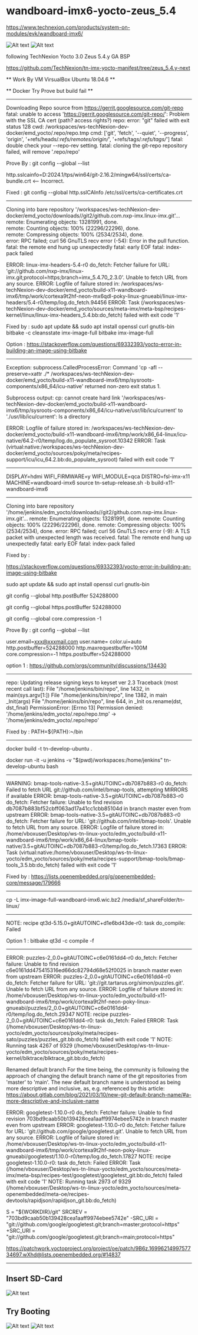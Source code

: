 # wandboard-imx6-yocto-zeus_5.4

https://www.technexion.com/products/system-on-modules/evk/wandboard-imx6/

<img title="a title" alt="Alt text" src="/img/imx6-yocto-zeus-5.png">

<img title="a title" alt="Alt text" src="/img/imx6-yocto-zeus-4.png">

following TechNexion Yocto 3.0 Zeus 5.4.y GA BSP 

https://github.com/TechNexion/tn-imx-yocto-manifest/tree/zeus_5.4.y-next

** Work By VM VirsualBox Ubuntu 18.04.6 **

** Docker Try Prove but build fail **

----------------------------------------

Downloading Repo source from https://gerrit.googlesource.com/git-repo
fatal: unable to access 'https://gerrit.googlesource.com/git-repo/': Problem with the SSL CA cert (path? access rights?)
repo: error: "git" failed with exit status 128
  cwd: /workspaces/ws-techNexion-dev-docker/emd_yocto/.repo/repo.tmp
  cmd: ['git', 'fetch', '--quiet', '--progress', 'origin', '+refs/heads/*:refs/remotes/origin/*', '+refs/tags/*:refs/tags/*']
fatal: double check your --repo-rev setting.
fatal: cloning the git-repo repository failed, will remove '.repo/repo' 

Prove By : git config --global --list

http.sslcainfo=D:2024.1/tps/win64/git-2.16.2/mingw64/ssl/certs/ca-bundle.crt <-- Incorrect.

Fixed : git config --global http.sslCAInfo /etc/ssl/certs/ca-certificates.crt

--------------------------------------

Cloning into bare repository '/workspaces/ws-techNexion-dev-docker/emd_yocto/downloads//git2/github.com.nxp-imx.linux-imx.git'...
remote: Enumerating objects: 13281991, done.        
remote: Counting objects: 100% (22296/22296), done.        
remote: Compressing objects: 100% (2534/2534), done.        
error: RPC failed; curl 56 GnuTLS recv error (-54): Error in the pull function.
fatal: the remote end hung up unexpectedly
fatal: early EOF
fatal: index-pack failed

ERROR: linux-imx-headers-5.4-r0 do_fetch: Fetcher failure for URL: 'git://github.com/nxp-imx/linux-imx.git;protocol=https;branch=imx_5.4.70_2.3.0'. Unable to fetch URL from any source.
ERROR: Logfile of failure stored in: /workspaces/ws-techNexion-dev-docker/emd_yocto/build-x11-wandboard-imx6/tmp/work/cortexa9t2hf-neon-mx6qdl-poky-linux-gnueabi/linux-imx-headers/5.4-r0/temp/log.do_fetch.94456
ERROR: Task (/workspaces/ws-techNexion-dev-docker/emd_yocto/sources/meta-imx/meta-bsp/recipes-kernel/linux/linux-imx-headers_5.4.bb:do_fetch) failed with exit code '1'

Fixed by : sudo apt update && sudo apt install openssl curl gnutls-bin 
    bitbake -c cleansstate imx-image-full
    bitbake imx-image-full

Option : https://stackoverflow.com/questions/69332393/yocto-error-in-building-an-image-using-bitbake

--------------------------------------------------------------------------------------------------------

Exception: subprocess.CalledProcessError: Command 'cp -afl --preserve=xattr ./* /workspaces/ws-techNexion-dev-docker/emd_yocto/build-x11-wandboard-imx6/tmp/sysroots-components/x86_64/icu-native' returned non-zero exit status 1.

Subprocess output:
cp: cannot create hard link '/workspaces/ws-techNexion-dev-docker/emd_yocto/build-x11-wandboard-imx6/tmp/sysroots-components/x86_64/icu-native/usr/lib/icu/current' to './usr/lib/icu/current': Is a directory

ERROR: Logfile of failure stored in: /workspaces/ws-techNexion-dev-docker/emd_yocto/build-x11-wandboard-imx6/tmp/work/x86_64-linux/icu-native/64.2-r0/temp/log.do_populate_sysroot.10342
ERROR: Task (virtual:native:/workspaces/ws-techNexion-dev-docker/emd_yocto/sources/poky/meta/recipes-support/icu/icu_64.2.bb:do_populate_sysroot) failed with exit code '1'

----

DISPLAY=hdmi WIFI_FIRMWARE=y WIFI_MODULE=qca DISTRO=fsl-imx-x11 MACHINE=wandboard-imx6 source tn-setup-release.sh -b build-x11-wandboard-imx6

--------

Cloning into bare repository '/home/jenkins/edm_yocto/downloads//git2/github.com.nxp-imx.linux-imx.git'...
remote: Enumerating objects: 13281991, done.
remote: Counting objects: 100% (22296/22296), done.
remote: Compressing objects: 100% (2534/2534), done.
error: RPC failed; curl 56 GnuTLS recv error (-9): A TLS packet with unexpected length was received.
fatal: The remote end hung up unexpectedly
fatal: early EOF
fatal: index-pack failed

Fixed by : 

https://stackoverflow.com/questions/69332393/yocto-error-in-building-an-image-using-bitbake

sudo apt update && sudo apt install openssl curl gnutls-bin

git config --global http.postBuffer 524288000

git config --global https.postBuffer 524288000

git config --global core.compression -1

Prove By : git config --global --list

user.email=<xxx@xxxmail.com>
user.name=<User>
color.ui=auto
http.postbuffer=524288000
http.maxrequestbuffer=100M
core.compression=-1
https.postbuffer=524288000

option 1 : https://github.com/orgs/community/discussions/134430

-------------------------

repo: Updating release signing keys to keyset ver 2.3
Traceback (most recent call last):
  File "/home/jenkins/bin/repo", line 1432, in <module>
    main(sys.argv[1:])
  File "/home/jenkins/bin/repo", line 1382, in main
    _Init(args)
  File "/home/jenkins/bin/repo", line 644, in _Init
    os.rename(dst, dst_final)
PermissionError: [Errno 13] Permission denied: '/home/jenkins/edm_yocto/.repo/repo.tmp' -> '/home/jenkins/edm_yocto/.repo/repo'

Fixed by : PATH=${PATH}:~/bin 

--------------------------

docker build -t tn-develop-ubuntu .

docker run -it -u jenkins -v "$(pwd)/workspaces:/home/jenkins" tn-develop-ubuntu bash

----------------------------

WARNING: bmap-tools-native-3.5+gitAUTOINC+db7087b883-r0 do_fetch: Failed to fetch URL git://github.com/intel/bmap-tools, attempting MIRRORS if available
ERROR: bmap-tools-native-3.5+gitAUTOINC+db7087b883-r0 do_fetch: Fetcher failure: Unable to find revision db7087b883bf52cbff063ad17a41cc1cbb85104d in branch master even from upstream
ERROR: bmap-tools-native-3.5+gitAUTOINC+db7087b883-r0 do_fetch: Fetcher failure for URL: 'git://github.com/intel/bmap-tools'. Unable to fetch URL from any source.
ERROR: Logfile of failure stored in: /home/vboxuser/Desktop/ws-tn-linux-yocto/edm_yocto/build-x11-wandboard-imx6/tmp/work/x86_64-linux/bmap-tools-native/3.5+gitAUTOINC+db7087b883-r0/temp/log.do_fetch.17363
ERROR: Task (virtual:native:/home/vboxuser/Desktop/ws-tn-linux-yocto/edm_yocto/sources/poky/meta/recipes-support/bmap-tools/bmap-tools_3.5.bb:do_fetch) failed with exit code '1'

Fixed by : https://lists.openembedded.org/g/openembedded-core/message/179666

-----------------------------

cp -L imx-image-full-wandboard-imx6.wic.bz2  /media/sf_shareFolder/tn-linux/

------------------------------

NOTE: recipe qt3d-5.15.0+gitAUTOINC+d1e6bd43de-r0: task do_compile: Failed

Option 1 : bitbake qt3d -c compile -f

------------------------------

ERROR: puzzles-2_0.0+gitAUTOINC+c6e0161dd4-r0 do_fetch: Fetcher failure: Unable to find revision c6e0161dd475415316ed66dc82794d68e52f0025 in branch master even from upstream
ERROR: puzzles-2_0.0+gitAUTOINC+c6e0161dd4-r0 do_fetch: Fetcher failure for URL: 'git://git.tartarus.org/simon/puzzles.git'. Unable to fetch URL from any source.
ERROR: Logfile of failure stored in: /home/vboxuser/Desktop/ws-tn-linux-yocto/edm_yocto/build-x11-wandboard-imx6/tmp/work/cortexa9t2hf-neon-poky-linux-gnueabi/puzzles/2_0.0+gitAUTOINC+c6e0161dd4-r0/temp/log.do_fetch.29347
NOTE: recipe puzzles-2_0.0+gitAUTOINC+c6e0161dd4-r0: task do_fetch: Failed
ERROR: Task (/home/vboxuser/Desktop/ws-tn-linux-yocto/edm_yocto/sources/poky/meta/recipes-sato/puzzles/puzzles_git.bb:do_fetch) failed with exit code '1'
NOTE: Running task 4267 of 9329 (/home/vboxuser/Desktop/ws-tn-linux-yocto/edm_yocto/sources/poky/meta/recipes-kernel/blktrace/blktrace_git.bb:do_fetch)

Renamed default branch
For the time being, the community is following the approach of changing the default branch name of the git repositories from 'master' to 'main'. The new default branch name is understood as being more descriptive and inclusive, as, e.g. referenced by this article: https://about.gitlab.com/blog/2021/03/10/new-git-default-branch-name/#a-more-descriptive-and-inclusive-name

ERROR: googletest-1.10.0-r0 do_fetch: Fetcher failure: Unable to find revision 703bd9caab50b139428cea1aaff9974ebee5742e in branch master even from upstream
ERROR: googletest-1.10.0-r0 do_fetch: Fetcher failure for URL: 'git://github.com/google/googletest.git'. Unable to fetch URL from any source.
ERROR: Logfile of failure stored in: /home/vboxuser/Desktop/ws-tn-linux-yocto/edm_yocto/build-x11-wandboard-imx6/tmp/work/cortexa9t2hf-neon-poky-linux-gnueabi/googletest/1.10.0-r0/temp/log.do_fetch.17827
NOTE: recipe googletest-1.10.0-r0: task do_fetch: Failed
ERROR: Task (/home/vboxuser/Desktop/ws-tn-linux-yocto/edm_yocto/sources/meta-imx/meta-bsp/recipes-test/googletest/googletest_git.bb:do_fetch) failed with exit code '1'
NOTE: Running task 2973 of 9329 (/home/vboxuser/Desktop/ws-tn-linux-yocto/edm_yocto/sources/meta-openembedded/meta-oe/recipes-devtools/rapidjson/rapidjson_git.bb:do_fetch)

S = "${WORKDIR}/git"
SRCREV = "703bd9caab50b139428cea1aaff9974ebee5742e"
-SRC_URI = "git://github.com/google/googletest.git;branch=master;protocol=https"
+SRC_URI = "git://github.com/google/googletest.git;branch=main;protocol=https"

https://patchwork.yoctoproject.org/project/oe/patch/9B6z.1699621499757734697.wXhd@lists.openembedded.org/#14837

------------------------------

## Insert SD-Card 

<img title="a title" alt="Alt text" src="/img/imx6-yocto-zeus-3.png">

## Try Booting

<img title="a title" alt="Alt text" src="/img/imx6-yocto-zeus-2.png">

<img title="a title" alt="Alt text" src="/img/imx6-yocto-zeus-1.png">

